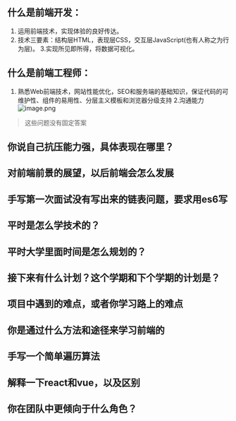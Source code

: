 ## 什么是前端开发：
1. 运用前端技术，实现体验的良好传达。
2. 技术三要素：结构层HTML，表现层CSS，交互层JavaScript(也有人称之为行为层)。
3.实现所见即所得，将数据可视化。

## 什么是前端工程师：
1. 熟悉Web前端技术，网站性能优化，SEO和服务端的基础知识，保证代码的可维护性、组件的易用性、分层主义模板和浏览器分级支持
2.沟通能力
![image.png](https://upload-images.jianshu.io/upload_images/5138592-b93a73278d8b65bb.png?imageMogr2/auto-orient/strip%7CimageView2/2/w/1240)
> 这些问题没有固定答案

## 你说自己抗压能力强，具体表现在哪里？

## 对前端前景的展望，以后前端会怎么发展

## 手写第一次面试没有写出来的链表问题，要求用es6写

## 平时是怎么学技术的？

## 平时大学里面时间是怎么规划的？

## 接下来有什么计划？这个学期和下个学期的计划是？

## 项目中遇到的难点，或者你学习路上的难点

## 你是通过什么方法和途径来学习前端的

## 手写一个简单遍历算法

## 解释一下react和vue，以及区别

## 你在团队中更倾向于什么角色？